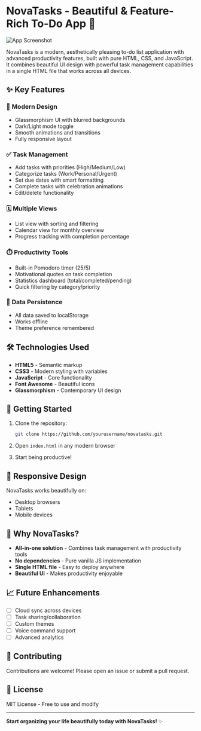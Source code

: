 # NovaTasks - Beautiful & Feature-Rich To-Do App 🚀

![App Screenshot](https://i.imgur.com/your-screenshot-url.png)

NovaTasks is a modern, aesthetically pleasing to-do list application with advanced productivity features, built with pure HTML, CSS, and JavaScript. It combines beautiful UI design with powerful task management capabilities in a single HTML file that works across all devices.

## ✨ Key Features

### 🎨 **Modern Design**
- Glassmorphism UI with blurred backgrounds
- Dark/Light mode toggle
- Smooth animations and transitions
- Fully responsive layout

### ✅ **Task Management**
- Add tasks with priorities (High/Medium/Low)
- Categorize tasks (Work/Personal/Urgent)
- Set due dates with smart formatting
- Complete tasks with celebration animations
- Edit/delete functionality

### 🗓️ **Multiple Views**
- List view with sorting and filtering
- Calendar view for monthly overview
- Progress tracking with completion percentage

### ⏱️ **Productivity Tools**
- Built-in Pomodoro timer (25/5)
- Motivational quotes on task completion
- Statistics dashboard (total/completed/pending)
- Quick filtering by category/priority

### 💾 **Data Persistence**
- All data saved to localStorage
- Works offline
- Theme preference remembered

## 🛠️ Technologies Used

- **HTML5** - Semantic markup
- **CSS3** - Modern styling with variables
- **JavaScript** - Core functionality
- **Font Awesome** - Beautiful icons
- **Glassmorphism** - Contemporary UI design

## 🚀 Getting Started

1. Clone the repository:
   ```bash
   git clone https://github.com/yourusername/novatasks.git
   ```

2. Open `index.html` in any modern browser

3. Start being productive!

## 📱 Responsive Design

NovaTasks works beautifully on:
- Desktop browsers
- Tablets
- Mobile devices

## 🌟 Why NovaTasks?

- **All-in-one solution** - Combines task management with productivity tools
- **No dependencies** - Pure vanilla JS implementation
- **Single HTML file** - Easy to deploy anywhere
- **Beautiful UI** - Makes productivity enjoyable

## 📈 Future Enhancements

- [ ] Cloud sync across devices
- [ ] Task sharing/collaboration
- [ ] Custom themes
- [ ] Voice command support
- [ ] Advanced analytics

## 🤝 Contributing

Contributions are welcome! Please open an issue or submit a pull request.

## 📄 License

MIT License - Free to use and modify

---

**Start organizing your life beautifully today with NovaTasks!** ✨
